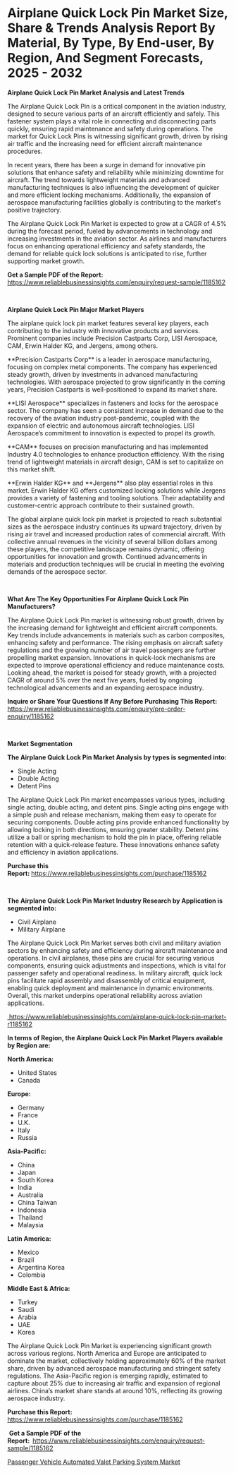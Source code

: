 <p><h1>Airplane Quick Lock Pin Market Size, Share & Trends Analysis Report By Material, By Type, By End-user, By Region, And Segment Forecasts, 2025 - 2032</h1></p><p><strong>Airplane Quick Lock Pin Market Analysis and Latest Trends</strong></p>
<p><p>The Airplane Quick Lock Pin is a critical component in the aviation industry, designed to secure various parts of an aircraft efficiently and safely. This fastener system plays a vital role in connecting and disconnecting parts quickly, ensuring rapid maintenance and safety during operations. The market for Quick Lock Pins is witnessing significant growth, driven by rising air traffic and the increasing need for efficient aircraft maintenance procedures.</p><p>In recent years, there has been a surge in demand for innovative pin solutions that enhance safety and reliability while minimizing downtime for aircraft. The trend towards lightweight materials and advanced manufacturing techniques is also influencing the development of quicker and more efficient locking mechanisms. Additionally, the expansion of aerospace manufacturing facilities globally is contributing to the market's positive trajectory.</p><p>The Airplane Quick Lock Pin Market is expected to grow at a CAGR of 4.5% during the forecast period, fueled by advancements in technology and increasing investments in the aviation sector. As airlines and manufacturers focus on enhancing operational efficiency and safety standards, the demand for reliable quick lock solutions is anticipated to rise, further supporting market growth.</p></p>
<p><strong>Get a Sample PDF of the Report:&nbsp;</strong> <a href="https://www.reliablebusinessinsights.com/enquiry/request-sample/1185162?utm_campaign=3107&utm_medium=2&utm_source=Github&utm_content=ia&utm_term=28032025&utm_id=airplane-quick-lock-pin">https://www.reliablebusinessinsights.com/enquiry/request-sample/1185162</a></p>
<p>&nbsp;</p>
<p><strong>Airplane Quick Lock Pin Major Market Players</strong></p>
<p><p>The airplane quick lock pin market features several key players, each contributing to the industry with innovative products and services. Prominent companies include Precision Castparts Corp, LISI Aerospace, CAM, Erwin Halder KG, and Jergens, among others. </p><p>**Precision Castparts Corp** is a leader in aerospace manufacturing, focusing on complex metal components. The company has experienced steady growth, driven by investments in advanced manufacturing technologies. With aerospace projected to grow significantly in the coming years, Precision Castparts is well-positioned to expand its market share.</p><p>**LISI Aerospace** specializes in fasteners and locks for the aerospace sector. The company has seen a consistent increase in demand due to the recovery of the aviation industry post-pandemic, coupled with the expansion of electric and autonomous aircraft technologies. LISI Aerospace’s commitment to innovation is expected to propel its growth.</p><p>**CAM** focuses on precision manufacturing and has implemented Industry 4.0 technologies to enhance production efficiency. With the rising trend of lightweight materials in aircraft design, CAM is set to capitalize on this market shift.</p><p>**Erwin Halder KG** and **Jergens** also play essential roles in this market. Erwin Halder KG offers customized locking solutions while Jergens provides a variety of fastening and tooling solutions. Their adaptability and customer-centric approach contribute to their sustained growth.</p><p>The global airplane quick lock pin market is projected to reach substantial sizes as the aerospace industry continues its upward trajectory, driven by rising air travel and increased production rates of commercial aircraft. With collective annual revenues in the vicinity of several billion dollars among these players, the competitive landscape remains dynamic, offering opportunities for innovation and growth. Continued advancements in materials and production techniques will be crucial in meeting the evolving demands of the aerospace sector.</p></p>
<p>&nbsp;</p>
<p><strong>What Are The Key Opportunities For Airplane Quick Lock Pin Manufacturers?</strong></p>
<p><p>The Airplane Quick Lock Pin market is witnessing robust growth, driven by the increasing demand for lightweight and efficient aircraft components. Key trends include advancements in materials such as carbon composites, enhancing safety and performance. The rising emphasis on aircraft safety regulations and the growing number of air travel passengers are further propelling market expansion. Innovations in quick-lock mechanisms are expected to improve operational efficiency and reduce maintenance costs. Looking ahead, the market is poised for steady growth, with a projected CAGR of around 5% over the next five years, fueled by ongoing technological advancements and an expanding aerospace industry.</p></p>
<p><strong>Inquire or Share Your Questions If Any Before Purchasing This Report:</strong> <a href="https://www.reliablebusinessinsights.com/enquiry/pre-order-enquiry/1185162?utm_campaign=3107&utm_medium=2&utm_source=Github&utm_content=ia&utm_term=28032025&utm_id=airplane-quick-lock-pin">https://www.reliablebusinessinsights.com/enquiry/pre-order-enquiry/1185162</a></p>
<p>&nbsp;</p>
<p><strong>Market Segmentation</strong></p>
<p><strong>The Airplane Quick Lock Pin Market Analysis by types is segmented into:</strong></p>
<p><ul><li>Single Acting</li><li>Double Acting</li><li>Detent Pins</li></ul></p>
<p><p>The Airplane Quick Lock Pin market encompasses various types, including single acting, double acting, and detent pins. Single acting pins engage with a simple push and release mechanism, making them easy to operate for securing components. Double acting pins provide enhanced functionality by allowing locking in both directions, ensuring greater stability. Detent pins utilize a ball or spring mechanism to hold the pin in place, offering reliable retention with a quick-release feature. These innovations enhance safety and efficiency in aviation applications.</p></p>
<p><strong>Purchase this Report:&nbsp;</strong><a href="https://www.reliablebusinessinsights.com/purchase/1185162?utm_campaign=3107&utm_medium=2&utm_source=Github&utm_content=ia&utm_term=28032025&utm_id=airplane-quick-lock-pin">https://www.reliablebusinessinsights.com/purchase/1185162</a></p>
<p>&nbsp;</p>
<p><strong>The Airplane Quick Lock Pin Market Industry Research by Application is segmented into:</strong></p>
<p><ul><li>Civil Airplane</li><li>Military Airplane</li></ul></p>
<p><p>The Airplane Quick Lock Pin Market serves both civil and military aviation sectors by enhancing safety and efficiency during aircraft maintenance and operations. In civil airplanes, these pins are crucial for securing various components, ensuring quick adjustments and inspections, which is vital for passenger safety and operational readiness. In military aircraft, quick lock pins facilitate rapid assembly and disassembly of critical equipment, enabling quick deployment and maintenance in dynamic environments. Overall, this market underpins operational reliability across aviation applications.</p></p>
<p><a href="https://www.reliablebusinessinsights.com/airplane-quick-lock-pin-market-r1185162?utm_campaign=3107&utm_medium=2&utm_source=Github&utm_content=ia&utm_term=28032025&utm_id=airplane-quick-lock-pin">&nbsp;https://www.reliablebusinessinsights.com/airplane-quick-lock-pin-market-r1185162</a></p>
<p><strong>In terms of Region, the Airplane Quick Lock Pin Market Players available by Region are:</strong></p>
<p>
    <p> <strong> North America: </strong>
        <ul>
            <li>United States</li>
            <li>Canada</li>
        </ul>
        </p> 
    <p> <strong> Europe: </strong>
        <ul>
            <li>Germany</li>
            <li>France</li>
            <li>U.K.</li>
            <li>Italy</li>
            <li>Russia</li>
        </ul>
        </p> 
    <p> <strong> Asia-Pacific: </strong>
        <ul>
            <li>China</li>
            <li>Japan</li>
            <li>South Korea</li>
            <li>India</li>
            <li>Australia</li>
            <li>China Taiwan</li>
            <li>Indonesia</li>
            <li>Thailand</li>
            <li>Malaysia</li>
        </ul>
        </p> 
    <p> <strong> Latin America: </strong>
        <ul>
            <li>Mexico</li>
            <li>Brazil</li>
            <li>Argentina Korea</li>
            <li>Colombia</li>
        </ul>
        </p> 
    <p> <strong> Middle East & Africa: </strong>
        <ul>
            <li>Turkey</li>
            <li>Saudi</li>
            <li>Arabia</li>
            <li>UAE</li>
            <li>Korea</li>
        </ul>
    </p>
    </p>
<p><p>The Airplane Quick Lock Pin Market is experiencing significant growth across various regions. North America and Europe are anticipated to dominate the market, collectively holding approximately 60% of the market share, driven by advanced aerospace manufacturing and stringent safety regulations. The Asia-Pacific region is emerging rapidly, estimated to capture about 25% due to increasing air traffic and expansion of regional airlines. China’s market share stands at around 10%, reflecting its growing aerospace industry.</p></p>
<p><strong>Purchase this Report: </strong><a href="https://www.reliablebusinessinsights.com/purchase/1185162?utm_campaign=3107&utm_medium=2&utm_source=Github&utm_content=ia&utm_term=28032025&utm_id=airplane-quick-lock-pin">https://www.reliablebusinessinsights.com/purchase/1185162</a></p>
<p>&nbsp;<strong>Get a Sample PDF of the Report:&nbsp;&nbsp;</strong><a href="https://www.reliablebusinessinsights.com/enquiry/request-sample/1185162?utm_campaign=3107&utm_medium=2&utm_source=Github&utm_content=ia&utm_term=28032025&utm_id=airplane-quick-lock-pin">https://www.reliablebusinessinsights.com/enquiry/request-sample/1185162</a></p>
<p><strong></strong></p>
<p><p><a href="https://github.com/daphnyvashdi/Market-Research-Report-List-1/blob/main/passenger-vehicle-automated-valet-parking-system-market.md?utm_campaign=3107&utm_medium=2&utm_source=Github&utm_content=ia&utm_term=28032025&utm_id=airplane-quick-lock-pin">Passenger Vehicle Automated Valet Parking System Market</a></p></p>